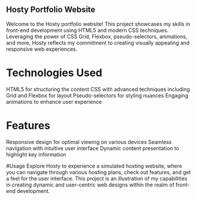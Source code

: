 ## Hosty Portfolio Website

Welcome to the Hosty portfolio website! This project showcases my skills in front-end development using HTML5 and modern CSS techniques. Leveraging the power of CSS Grid, Flexbox, pseudo-selectors, animations, and more, Hosty reflects my commitment to creating visually appealing and responsive web experiences.

# Technologies Used
HTML5 for structuring the content
CSS with advanced techniques including Grid and Flexbox for layout
Pseudo-selectors for styling nuances
Engaging animations to enhance user experience

# Features
Responsive design for optimal viewing on various devices
Seamless navigation with intuitive user interface
Dynamic content presentation to highlight key information

#Usage
Explore Hosty to experience a simulated hosting website, where you can navigate through various hosting plans, check out features, and get a feel for the user interface. This project is an illustration of my capabilities in creating dynamic and user-centric web designs within the realm of front-end development.
